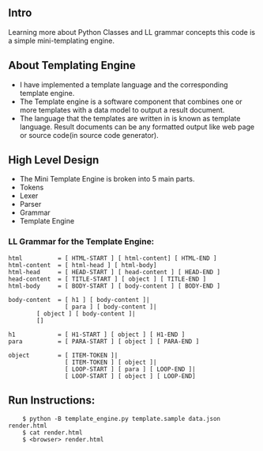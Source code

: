 ## Intro
 Learning more about Python Classes and LL grammar concepts this code is a simple mini-templating engine.

## About Templating Engine

* I have implemented a template language and the corresponding template engine.
* The Template engine is a software component that combines one or more templates with a data model to output a result document.
* The language that the templates are written in is known as template language.
Result documents can be any formatted output like web page or source code(in source code generator). 

## High Level Design

* The Mini Template Engine is broken into 5 main parts.
* Tokens
* Lexer
* Parser
* Grammar
* Template Engine

### LL Grammar for the Template Engine:

    html          = [ HTML-START ] [ html-content] [ HTML-END ]	
    html-content  = [ html-head ] [ html-body] 
    html-head     = [ HEAD-START ] [ head-content ] [ HEAD-END ]
    head-content  = [ TITLE-START ] [ object ] [ TITLE-END ]
    html-body     = [ BODY-START ] [ body-content ] [ BODY-END ]

    body-content  = [ h1 ] [ body-content ]|
                    [ para ] [ body-content ]|
		    [ object ] [ body-content ]|
		    []

    h1            = [ H1-START ] [ object ] [ H1-END ]
    para          = [ PARA-START ] [ object ] [ PARA-END ]

    object        = [ ITEM-TOKEN ]|
                    [ ITEM-TOKEN ] [ object ]|
                    [ LOOP-START ] [ para ] [ LOOP-END ]|
                    [ LOOP-START ] [ object ] [ LOOP-END]


## Run Instructions:
```Shell
    $ python -B template_engine.py template.sample data.json render.html
    $ cat render.html
    $ <browser> render.html
```
